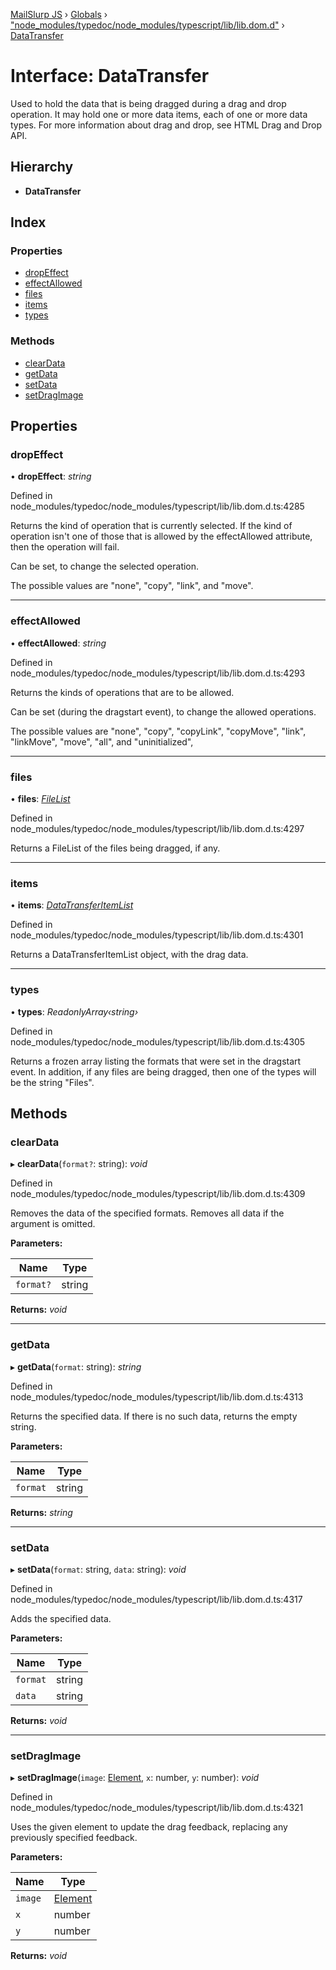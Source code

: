 [MailSlurp JS](../README.md) › [Globals](../globals.md) › ["node_modules/typedoc/node_modules/typescript/lib/lib.dom.d"](../modules/_node_modules_typedoc_node_modules_typescript_lib_lib_dom_d_.md) › [DataTransfer](_node_modules_typedoc_node_modules_typescript_lib_lib_dom_d_.datatransfer.md)

# Interface: DataTransfer

Used to hold the data that is being dragged during a drag and drop operation. It may hold one or more data items, each of one or more data types. For more information about drag and drop, see HTML Drag and Drop API.

## Hierarchy

* **DataTransfer**

## Index

### Properties

* [dropEffect](_node_modules_typedoc_node_modules_typescript_lib_lib_dom_d_.datatransfer.md#dropeffect)
* [effectAllowed](_node_modules_typedoc_node_modules_typescript_lib_lib_dom_d_.datatransfer.md#effectallowed)
* [files](_node_modules_typedoc_node_modules_typescript_lib_lib_dom_d_.datatransfer.md#files)
* [items](_node_modules_typedoc_node_modules_typescript_lib_lib_dom_d_.datatransfer.md#items)
* [types](_node_modules_typedoc_node_modules_typescript_lib_lib_dom_d_.datatransfer.md#types)

### Methods

* [clearData](_node_modules_typedoc_node_modules_typescript_lib_lib_dom_d_.datatransfer.md#cleardata)
* [getData](_node_modules_typedoc_node_modules_typescript_lib_lib_dom_d_.datatransfer.md#getdata)
* [setData](_node_modules_typedoc_node_modules_typescript_lib_lib_dom_d_.datatransfer.md#setdata)
* [setDragImage](_node_modules_typedoc_node_modules_typescript_lib_lib_dom_d_.datatransfer.md#setdragimage)

## Properties

###  dropEffect

• **dropEffect**: *string*

Defined in node_modules/typedoc/node_modules/typescript/lib/lib.dom.d.ts:4285

Returns the kind of operation that is currently selected. If the kind of operation isn't one of those that is allowed by the effectAllowed attribute, then the operation will fail.

Can be set, to change the selected operation.

The possible values are "none", "copy", "link", and "move".

___

###  effectAllowed

• **effectAllowed**: *string*

Defined in node_modules/typedoc/node_modules/typescript/lib/lib.dom.d.ts:4293

Returns the kinds of operations that are to be allowed.

Can be set (during the dragstart event), to change the allowed operations.

The possible values are "none", "copy", "copyLink", "copyMove", "link", "linkMove", "move", "all", and "uninitialized",

___

###  files

• **files**: *[FileList](_node_modules_typedoc_node_modules_typescript_lib_lib_dom_d_.filelist.md)*

Defined in node_modules/typedoc/node_modules/typescript/lib/lib.dom.d.ts:4297

Returns a FileList of the files being dragged, if any.

___

###  items

• **items**: *[DataTransferItemList](_node_modules_typedoc_node_modules_typescript_lib_lib_dom_d_.datatransferitemlist.md)*

Defined in node_modules/typedoc/node_modules/typescript/lib/lib.dom.d.ts:4301

Returns a DataTransferItemList object, with the drag data.

___

###  types

• **types**: *ReadonlyArray‹string›*

Defined in node_modules/typedoc/node_modules/typescript/lib/lib.dom.d.ts:4305

Returns a frozen array listing the formats that were set in the dragstart event. In addition, if any files are being dragged, then one of the types will be the string "Files".

## Methods

###  clearData

▸ **clearData**(`format?`: string): *void*

Defined in node_modules/typedoc/node_modules/typescript/lib/lib.dom.d.ts:4309

Removes the data of the specified formats. Removes all data if the argument is omitted.

**Parameters:**

Name | Type |
------ | ------ |
`format?` | string |

**Returns:** *void*

___

###  getData

▸ **getData**(`format`: string): *string*

Defined in node_modules/typedoc/node_modules/typescript/lib/lib.dom.d.ts:4313

Returns the specified data. If there is no such data, returns the empty string.

**Parameters:**

Name | Type |
------ | ------ |
`format` | string |

**Returns:** *string*

___

###  setData

▸ **setData**(`format`: string, `data`: string): *void*

Defined in node_modules/typedoc/node_modules/typescript/lib/lib.dom.d.ts:4317

Adds the specified data.

**Parameters:**

Name | Type |
------ | ------ |
`format` | string |
`data` | string |

**Returns:** *void*

___

###  setDragImage

▸ **setDragImage**(`image`: [Element](_node_modules_typedoc_node_modules_typescript_lib_lib_dom_d_.element.md), `x`: number, `y`: number): *void*

Defined in node_modules/typedoc/node_modules/typescript/lib/lib.dom.d.ts:4321

Uses the given element to update the drag feedback, replacing any previously specified feedback.

**Parameters:**

Name | Type |
------ | ------ |
`image` | [Element](_node_modules_typedoc_node_modules_typescript_lib_lib_dom_d_.element.md) |
`x` | number |
`y` | number |

**Returns:** *void*
